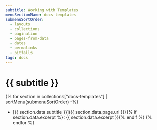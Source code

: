 ```yaml
---
subtitle: Working with Templates
menuSectionName: docs-templates
submenuSortOrder:
  - layouts
  - collections
  - pagination
  - pages-from-data
  - dates
  - permalinks
  - pitfalls
tags: docs
---
```

# {{ subtitle }}

{% for section in collections["docs-templates"] | sortMenu(submenuSortOrder) -%}
* [{{ section.data.subtitle }}]({{ section.data.page.url }}){% if section.data.excerpt %}: {{ section.data.excerpt }}{% endif %}
{% endfor %}